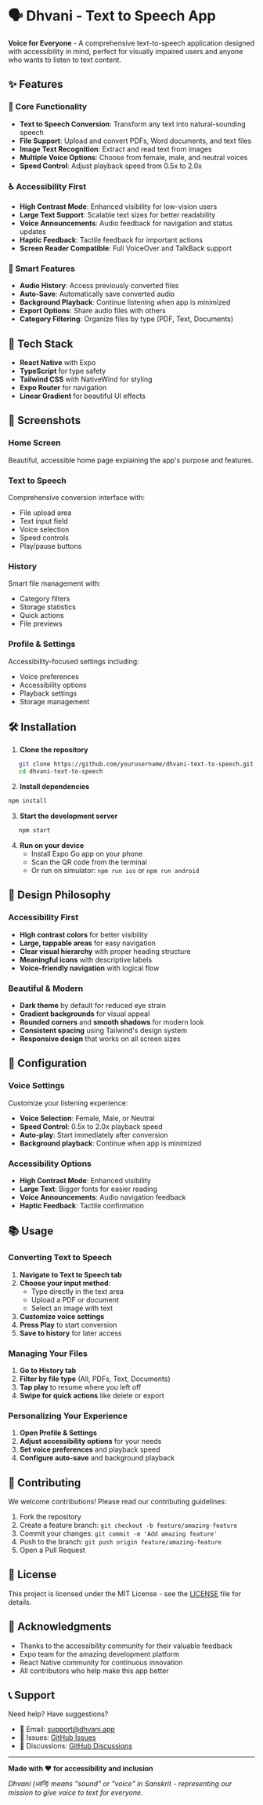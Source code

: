 # 🗣️ Dhvani - Text to Speech App

**Voice for Everyone** - A comprehensive text-to-speech application designed with accessibility in mind, perfect for visually impaired users and anyone who wants to listen to text content.

## ✨ Features

### 🎯 Core Functionality

- **Text to Speech Conversion**: Transform any text into natural-sounding speech
- **File Support**: Upload and convert PDFs, Word documents, and text files
- **Image Text Recognition**: Extract and read text from images
- **Multiple Voice Options**: Choose from female, male, and neutral voices
- **Speed Control**: Adjust playback speed from 0.5x to 2.0x

### ♿ Accessibility First

- **High Contrast Mode**: Enhanced visibility for low-vision users
- **Large Text Support**: Scalable text sizes for better readability
- **Voice Announcements**: Audio feedback for navigation and status updates
- **Haptic Feedback**: Tactile feedback for important actions
- **Screen Reader Compatible**: Full VoiceOver and TalkBack support

### 💾 Smart Features

- **Audio History**: Access previously converted files
- **Auto-Save**: Automatically save converted audio
- **Background Playback**: Continue listening when app is minimized
- **Export Options**: Share audio files with others
- **Category Filtering**: Organize files by type (PDF, Text, Documents)

## 🚀 Tech Stack

- **React Native** with Expo
- **TypeScript** for type safety
- **Tailwind CSS** with NativeWind for styling
- **Expo Router** for navigation
- **Linear Gradient** for beautiful UI effects

## 📱 Screenshots

### Home Screen

Beautiful, accessible home page explaining the app's purpose and features.

### Text to Speech

Comprehensive conversion interface with:

- File upload area
- Text input field
- Voice selection
- Speed controls
- Play/pause buttons

### History

Smart file management with:

- Category filters
- Storage statistics
- Quick actions
- File previews

### Profile & Settings

Accessibility-focused settings including:

- Voice preferences
- Accessibility options
- Playback settings
- Storage management

## 🛠️ Installation

1. **Clone the repository**

```bash
   git clone https://github.com/yourusername/dhvani-text-to-speech.git
   cd dhvani-text-to-speech
   ```

2. **Install dependencies**

```bash
npm install
   ```

3. **Start the development server**

```bash
   npm start
   ```

4. **Run on your device**
   - Install Expo Go app on your phone
   - Scan the QR code from the terminal
   - Or run on simulator: `npm run ios` or `npm run android`

## 🎨 Design Philosophy

### Accessibility First

- **High contrast colors** for better visibility
- **Large, tappable areas** for easy navigation
- **Clear visual hierarchy** with proper heading structure
- **Meaningful icons** with descriptive labels
- **Voice-friendly navigation** with logical flow

### Beautiful & Modern

- **Dark theme** by default for reduced eye strain
- **Gradient backgrounds** for visual appeal
- **Rounded corners** and **smooth shadows** for modern look
- **Consistent spacing** using Tailwind's design system
- **Responsive design** that works on all screen sizes

## 🔧 Configuration

### Voice Settings

Customize your listening experience:

- **Voice Selection**: Female, Male, or Neutral
- **Speed Control**: 0.5x to 2.0x playback speed
- **Auto-play**: Start immediately after conversion
- **Background playback**: Continue when app is minimized

### Accessibility Options

- **High Contrast Mode**: Enhanced visibility
- **Large Text**: Bigger fonts for easier reading
- **Voice Announcements**: Audio navigation feedback
- **Haptic Feedback**: Tactile confirmation

## 📚 Usage

### Converting Text to Speech

1. **Navigate to Text to Speech tab**
2. **Choose your input method**:
   - Type directly in the text area
   - Upload a PDF or document
   - Select an image with text
3. **Customize voice settings**
4. **Press Play** to start conversion
5. **Save to history** for later access

### Managing Your Files

1. **Go to History tab**
2. **Filter by file type** (All, PDFs, Text, Documents)
3. **Tap play** to resume where you left off
4. **Swipe for quick actions** like delete or export

### Personalizing Your Experience

1. **Open Profile & Settings**
2. **Adjust accessibility options** for your needs
3. **Set voice preferences** and playback speed
4. **Configure auto-save** and background playback

## 🤝 Contributing

We welcome contributions! Please read our contributing guidelines:

1. Fork the repository
2. Create a feature branch: `git checkout -b feature/amazing-feature`
3. Commit your changes: `git commit -m 'Add amazing feature'`
4. Push to the branch: `git push origin feature/amazing-feature`
5. Open a Pull Request

## 📝 License

This project is licensed under the MIT License - see the [LICENSE](LICENSE) file for details.

## 🙏 Acknowledgments

- Thanks to the accessibility community for their valuable feedback
- Expo team for the amazing development platform
- React Native community for continuous innovation
- All contributors who help make this app better

## 📞 Support

Need help? Have suggestions?

- 📧 Email: support@dhvani.app
- 🐛 Issues: [GitHub Issues](https://github.com/yourusername/dhvani-text-to-speech/issues)
- 💬 Discussions: [GitHub Discussions](https://github.com/yourusername/dhvani-text-to-speech/discussions)

---

**Made with ❤️ for accessibility and inclusion**

_Dhvani (ध्वनि) means "sound" or "voice" in Sanskrit - representing our mission to give voice to text for everyone._
